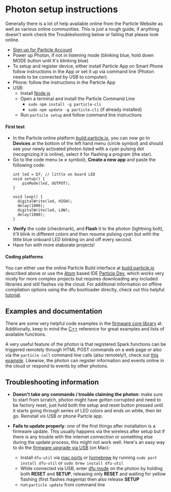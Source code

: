 # Photon setup instructions

Generally there is a lot of help available online from the Particle Website as well as various online communities. This is just a rough guide, if anything doesn't work check the Troubleshooting below or failing that please look online.

 - [Sign up for Particle Account](https://build.particle.io/signup)
 - Power up Photon, if not in listening mode (blinking blue, hold down MODE button until it's blinking blue)
 - To setup and register device, either install Particle App on Smart Phone follow instructions in the App or set it up via command line (Photon needs to be connected by USB to computer).
 - Phone: follow the instructions in the Particle App
 - USB:
    - Install [Node.js](https://nodejs.org/en/)
    - Open a terminal and install the Particle Command Line
      - `sudo npm install -g particle-cli`
      - `sudo npm update -g particle-cli` (if already installed)
    - Run `particle setup` and follow command line instructions

#### First test

 - In the Particle online platform [build.particle.io](https://build.particle.io), you can now go to **Devices** at the bottom of the left hand menu (circle symbol) and should see your newly activated photon listed with a cyan pulsing dot (recognizing it is online), select it for flashing a program (the star).
 - Go to the code menu (**< >** symbol), **Create a new app** and paste the following code:
    ```
    int led = D7; // little on board LED
    void setup() {
        pinMode(led, OUTPUT);
    }

    void loop() {
      digitalWrite(led, HIGH);
      delay(1000);
      digitalWrite(led, LOW);
      delay(1000);
    }
    ```
  - **Verify** the code (checkmark), and **Flash** it to the photon (lightning bolt), it'll blink in different colors and then resume pulsing cyan but with the little blue onboard LED blinking on and off every second.
  - Have fun with more elaborate projects!

#### Coding platforms

You can either use the online Particle Build interface at [build.particle.io](https://build.particle.io) described above or use the [Atom](http://atom.io) based IDE [Particle Dev](https://www.particle.io/dev), which works very nicely for more complex projects but requires downloading any included libraries and still flashes via the cloud. For additional information on offline compilation options using the dfu bootloader directly, check out this helpful [tutorial](https://learn.sparkfun.com/tutorials/photon-development-guide/all).

## Examples and documentation

There are some very helpful code examples in the [firmware core library](https://docs.particle.io/reference/firmware/core/) at. Additionally, keep in mind the [C++](http://www.cplusplus.com/reference/cstring/strlen/) reference for great examples and lists of available functions.

A very useful feature of the photon is that registered Spark.functions can be triggered remotely through HTML POST commands on a web page or also via the `particle call` command line calls (also remotely!), check out [this example](https://docs.particle.io/guide/getting-started/examples/core/#use). Likewise, the photon can register information and events online in the cloud or respond to events by other photons.

## Troubleshooting information

- **Doesn't take any commands / trouble claiming the photon**: make sure to start from scratch, photon might have gotten corrupted and need to be factory reset, just hold both the setup and reset button pressed until it starts going through series of LED colors and ends on white, then let go. Reinstall vis USB or phone Partcle app.

- **Fails to update properly**: one of the first things after installation is a firmware update. This usually happens via the wireless after setup but if there is any trouble with the internet connection or something else during the update process, this might not work well. Here's an easy way to do the [firmware upgrade via USB](https://docs.particle.io/support/troubleshooting/firmware-upgrades/photon/) (on Mac):
  - Install `dfu-util` via [mac ports](https://www.macports.org/) or [homebrew](http://brew.sh/) by running `sudo port install dfu-util` or `sudo brew install dfu-util`
  - While connected via USB, enter [dfu mode](https://docs.particle.io/guide/getting-started/modes/photon/#dfu-mode-device-firmware-upgrade-) on the photon by holding both **RESET** and **SETUP**, releasing only **RESET** and waiting for yellow flashing (first flashes magenta) then also release **SETUP**
  - run `particle update` from command line
